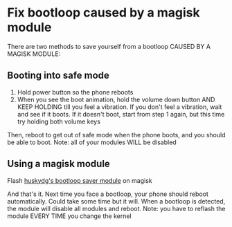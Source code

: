 # Fix bootloop caused by a magisk module

There are two methods to save yourself from a bootloop CAUSED BY A MAGISK MODULE:

## Booting into safe mode
1. Hold power button so the phone reboots
2. When you see the boot animation, hold the volume down button AND KEEP HOLDING till you feel a vibration. If you don't feel a vibration, wait and see if it boots. If it doesn't boot, start from step 1 again, but this time try holding both volume keys

Then, reboot to get out of safe mode when the phone boots, and you should be able to boot. Note: all of your modules WILL be disabled

## Using a magisk module
Flash [huskydg's bootloop saver module](https://laurelupdates.dev64.workers.dev/HuskyDG_BootloopSaver.zip) on magisk

And that's it. Next time you face a bootloop, your phone should reboot automatically. Could take some time but it will. When a bootloop is detected, the module will disable all modules and reboot. Note: you have to reflash the module EVERY TIME you change the kernel

